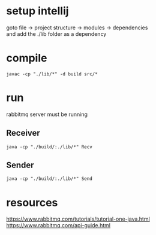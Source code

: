 # setup intellij 
goto file -> project structure -> modules -> dependencies  
and add the ./lib folder as a dependency

# compile

```
javac -cp "./lib/*" -d build src/*
```

# run

rabbitmq server must be running 

## Receiver

```
java -cp "./build/:./lib/*" Recv
```

## Sender

```
java -cp "./build/:./lib/*" Send
```

# resources
https://www.rabbitmq.com/tutorials/tutorial-one-java.html  
https://www.rabbitmq.com/api-guide.html

